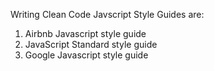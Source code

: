 Writing Clean Code
Javscript Style Guides are:
1. Airbnb Javascript style guide
2. JavaScript Standard style guide
3. Google Javascript style guide

